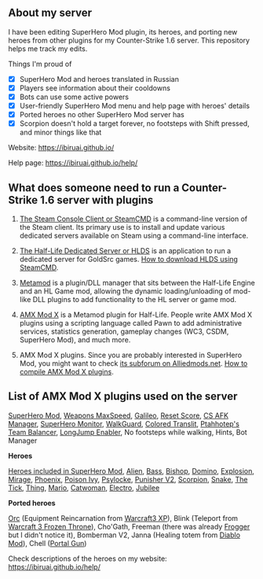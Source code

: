 ## About my server

I have been editing SuperHero Mod plugin, its heroes, and porting new heroes from other plugins for my Counter-Strike 1.6 server. This repository helps me track my edits.

Things I'm proud of

- [x] SuperHero Mod and heroes translated in Russian
- [x] Players see information about their cooldowns
- [x] Bots can use some active powers
- [x] User-friendly SuperHero Mod menu and help page with heroes' details
- [x] Ported heroes no other SuperHero Mod server has
- [x] Scorpion doesn't hold a target forever, no footsteps with Shift pressed, and minor things like that

Website: <https://ibiruai.github.io/>

Help page: <https://ibiruai.github.io/help/>


## What does someone need to run a Counter-Strike 1.6 server with plugins

1. [The Steam Console Client or SteamCMD][SteamCMD] is a command-line version of the Steam client. Its primary use is to install and update various dedicated servers available on Steam using a command-line interface.

2. [The Half-Life Dedicated Server or HLDS][HLDS] is an application to run a dedicated server for GoldSrc games. [How to download HLDS using SteamCMD](https://developer.valvesoftware.com/wiki/SteamCMD#Downloading_an_app).

3. [Metamod] is a plugin/DLL manager that sits between the Half-Life Engine and an HL Game mod, allowing the dynamic loading/unloading of mod-like DLL plugins to add functionality to the HL server or game mod.

4. [AMX Mod X] is a Metamod plugin for Half-Life. People write AMX Mod X plugins using a scripting language called Pawn to add administrative services, statistics generation, gameplay changes (WC3, CSDM, SuperHero Mod), and much more.

5. AMX Mod X plugins. Since you are probably interested in SuperHero Mod, you might want to check [its subforum on Alliedmods.net](https://forums.alliedmods.net/forumdisplay.php?f=30).
[How to compile AMX Mod X plugins](https://wiki.alliedmods.net/Compiling_Plugins_(AMX_Mod_X)).

[SteamCMD]: https://developer.valvesoftware.com/wiki/SteamCMD

[HLDS]:  https://developer.valvesoftware.com/wiki/Half-Life_Dedicated_Server

[Metamod]: http://metamod.org

[AMX Mod X]: https://www.amxmodx.org

## List of AMX Mod X plugins used on the server

[SuperHero Mod](https://forums.alliedmods.net/showthread.php?t=76081), 
[Weapons MaxSpeed](https://forums.alliedmods.net/showthread.php?t=139521), 
[Galileo](https://forums.alliedmods.net/showthread.php?t=77391), 
[Reset Score](https://forums.alliedmods.net/showthread.php?t=74207), 
[CS AFK Manager](https://forums.alliedmods.net/showthread.php?t=256449), 
[SuperHero Monitor](https://forums.alliedmods.net/showthread.php?t=36540), 
[WalkGuard](https://forums.alliedmods.net/showthread.php?t=55245), 
[Colored Translit](https://c-s.net.ua/forum/topic25056.html), 
[Ptahhotep's Team Balancer](https://forums.alliedmods.net/showthread.php?t=26598), 
[LongJump Enabler](https://forums.alliedmods.net/showthread.php?t=108382),
No footsteps while walking, Hints, Bot Manager
  
**Heroes**

[Heroes included in SuperHero Mod](https://forums.alliedmods.net/showthread.php?t=76081), 
[Alien](https://forums.alliedmods.net/showthread.php?t=30082), 
[Bass](https://forums.alliedmods.net/showthread.php?t=30174), 
[Bishop](https://forums.alliedmods.net/showthread.php?t=30184), 
[Domino](https://forums.alliedmods.net/showthread.php?t=36055), 
[Explosion](https://forums.alliedmods.net/showthread.php?t=34294), 
[Mirage](https://forums.alliedmods.net/showthread.php?t=34683), 
[Phoenix](https://forums.alliedmods.net/showthread.php?t=30270), 
[Poison Ivy](https://forums.alliedmods.net/showthread.php?t=30104), 
[Psylocke](https://forums.alliedmods.net/showthread.php?t=30276), 
[Punisher V2](https://forums.alliedmods.net/showthread.php?t=131398), 
[Scorpion](https://forums.alliedmods.net/showthread.php?t=34448), 
[Snake](https://forums.alliedmods.net/showthread.php?t=30293), 
[The Tick](https://forums.alliedmods.net/showthread.php?t=36058), 
[Thing](https://forums.alliedmods.net/showthread.php?t=31929), 
[Mario](https://forums.alliedmods.net/showthread.php?t=32041), 
[Catwoman](https://forums.alliedmods.net/showthread.php?t=34742), 
[Electro](https://forums.alliedmods.net/showthread.php?t=30095), 
[Jubilee](https://forums.alliedmods.net/showthread.php?t=30592)
  
**Ported heroes**
  
[Orc](https://forums.alliedmods.net/showthread.php?t=314199) (Equipment Reincarnation from [Warcraft3 XP](https://forums.alliedmods.net/showthread.php?t=15345)),
Blink (Teleport from [Warcraft 3 Frozen Throne](https://forums.alliedmods.net/showthread.php?p=3158)),
Cho'Gath,
Freeman (there was already [Frogger](https://forums.alliedmods.net/showthread.php?t=33644) but I didn't notice it),
Bomberman V2,
Janna (Healing totem from [Diablo Mod](https://github.com/hitmany/cs-1.6-diablo-2)),
Chell ([Portal Gun](https://next21.ru/2013/04/%D0%BF%D0%BB%D0%B0%D0%B3%D0%B8%D0%BD-portal-gun/))

Check descriptions of the heroes on my website: <https://ibiruai.github.io/help/>
